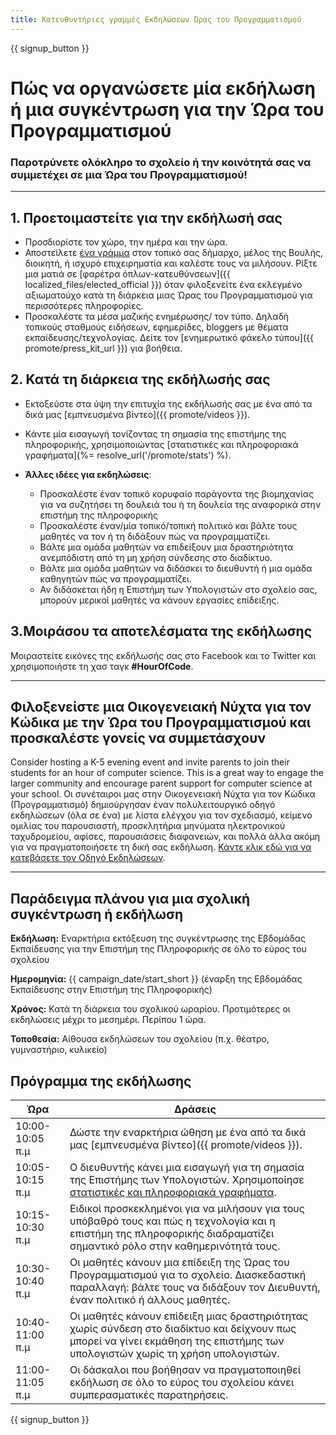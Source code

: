 ```yaml
---
title: Κατευθυντήριες γραμμές Εκδηλώσεων Ώρας του Προγραμματισμού
---
```


{{ signup_button }}

# Πώς να οργανώσετε μία εκδήλωση ή μια συγκέντρωση για την Ώρα του Προγραμματισμού

### Παροτρύνετε ολόκληρο το σχολείο ή την κοινότητά σας να συμμετέχει σε μια Ώρα του Προγραμματισμού!

* * *

## 1. Προετοιμαστείτε για την εκδήλωσή σας

- Προσδιορίστε τον χώρο, την ημέρα και την ώρα.
- Αποστείλετε [ένα γράμμα](https://hourofcode.com/promote/resources#sample-emails) στον τοπικό σας δήμαρχο, μέλος της Βουλής, διοικητή, ή ισχυρό επιχειρηματία και καλέστε τους να μιλήσουν. Ρίξτε μια ματιά σε [φαρέτρα όπλων-κατευθύνσεων]({{ localized_files/elected_official }}) όταν φιλοξενείτε ένα εκλεγμένο αξιωματούχο κατά τη διάρκεια μιας Ώρας του Προγραμματισμού για περισσότερες πληροφορίες.
- Προσκαλέστε τα μέσα μαζικής ενημέρωσης/ τον τύπο. Δηλαδή τοπικούς σταθμούς ειδήσεων, εφημερίδες, bloggers με θέματα εκπαίδευσης/τεχνολογίας. Δείτε τον [ενημερωτικό φάκελο τύπου]({{ promote/press_kit_url }}) για βοήθεια.

## 2. Κατά τη διάρκεια της εκδήλωσής σας

- Εκτοξεύστε στα ύψη την επιτυχία της εκδήλωσής σας με ένα από τα δικά μας [εμπνευσμένα βίντεο]({{ promote/videos }}).
- Κάντε μία εισαγωγή τονίζοντας τη σημασία της επιστήμης της πληροφορικής, χρησιμοποιώντας [στατιστικές και πληροφοριακά γραφήματα](%= resolve_url('/promote/stats') %).   
      
    
- **Άλλες ιδέες για εκδηλώσεις**: 
    - Προσκαλέστε έναν τοπικό κορυφαίο παράγοντα της βιομηχανίας για να συζητήσει τη δουλειά του ή τη δουλεία της αναφορικά στην επιστήμη της πληροφορικής
    - Προσκαλέστε έναν/μία τοπικό/τοπική πολιτικό και βάλτε τους μαθητές να τον ή τη διδάξουν πώς να προγραμματίζει. 
    - Βάλτε μια ομάδα μαθητών να επιδείξουν μια δραστηριότητα ανεμπόδιστη από τη μη χρήση σύνδεσης στο διαδίκτυο.
    - Βάλτε μια ομάδα μαθητών να διδάσκει το διευθυντή ή μια ομάδα καθηγητών πώς να προγραμματίζει.
    - Αν διδάσκεται ήδη η Επιστήμη των Υπολογιστών στο σχολείο σας, μπορούν μερικοί μαθητές να κάνουν εργασίες επίδειξης.

## 3.Μοιράσου τα αποτελέσματα της εκδήλωσης

Μοιραστείτε εικόνες της εκδήλωσής σας στο Facebook και το Twitter και χρησιμοποιήστε τη χασ ταγκ **#HourOfCode**.

* * *

## Φιλοξενείστε μια Οικογενειακή Νύχτα για τον Κώδικα με την Ώρα του Προγραμματισμού και προσκαλέστε γονείς να συμμετάσχουν 

Consider hosting a K-5 evening event and invite parents to join their students for an hour of computer science. This is a great way to engage the larger community and encourage parent support for computer science at your school. Οι συνέταιροι μας στην Οικογενειακή Νύχτα για τον Κώδικα (Προγραμματισμό) δημιούργησαν έναν πολυλειτουργικό οδηγό εκδηλώσεων (όλα σε ένα) με λίστα ελέγχου για τον σχεδιασμό, κείμενο ομιλίας του παρουσιαστή, προσκλητήρια μηνύματα ηλεκτρονικού ταχυδρομείου, αφίσες, παρουσιάσεις διαφανειών, και πολλά άλλα ακόμη για να πραγματοποιήσετε τη δική σας εκδήλωση. [Κάντε κλικ εδώ για να κατεβάσετε τον Οδηγό Εκδηλώσεων](http://www.familycodenight.org/DownloadCodeDotOrg.html).

* * *

## Παράδειγμα πλάνου για μια σχολική συγκέντρωση ή εκδήλωση

**Εκδήλωση:** Εναρκτήρια εκτόξευση της συγκέντρωσης της Εβδομάδας Εκπαίδευσης για την Επιστήμη της Πληροφορικής σε όλο το εύρος του σχολείου

**Ημερομηνία:** {{ campaign_date/start_short }} (έναρξη της Εβδομάδας Εκπαίδευσης στην Επιστήμη της Πληροφορικής)

**Χρόνος:** Κατά τη διάρκεια του σχολικού ωραρίου. Προτιμότερες οι εκδηλώσεις μέχρι το μεσημέρι. Περίπου 1 ώρα.

**Τοποθεσία:** Αίθουσα εκδηλώσεων του σχολείου (π.χ. θέατρο, γυμναστήριο, κυλικείο)

## Πρόγραμμα της εκδήλωσης

| Ώρα             | Δράσεις                                                                                                                                                                        |
| --------------- | ------------------------------------------------------------------------------------------------------------------------------------------------------------------------------ |
| 10:00-10:05 π.μ | Δώστε την εναρκτήρια ώθηση με ένα από τα δικά μας [εμπνευσμένα βίντεο]({{ promote/videos }}).                                                                                  |
| 10:05-10:15 π.μ | Ο διευθυντής κάνει μια εισαγωγή για τη σημασία της Επιστήμης των Υπολογιστών. Χρησιμοποίησε [ στατιστικές και πληροφοριακά γραφήματα](/resources/stats).                       |
| 10:15-10:30 π.μ | Ειδικοί προσκεκλημένοι για να μιλήσουν για τους υπόβαθρό τους και πώς η τεχνολογία και η επιστήμη της πληροφορικής διαδραματίζει σημαντικό ρόλο στην καθημερινότητά τους.      |
| 10:30-10:40 π.μ | Οι μαθητές κάνουν μια επίδειξη της Ώρας του Προγραμματισμού για το σχολείο. Διασκεδαστική παραλλαγή: βάλτε τους να διδάξουν τον Διευθυντή, έναν πολιτικό ή άλλους μαθητές.     |
| 10:40-11:00 π.μ | Οι μαθητές κάνουν επίδειξη μιας δραστηριότητας χωρίς σύνδεση στο διαδίκτυο και δείχνουν πως μπορεί να γίνει εκμάθηση της επιστήμης των υπολογιστών χωρίς τη χρήση υπολογιστών. |
| 11:00-11:05 π.μ | Οι δάσκαλοι που βοήθησαν να πραγματοποιηθεί εκδήλωση σε όλο το εύρος του σχολείου κάνει συμπερασματικές παρατηρήσεις.                                                          |

{{ signup_button }}